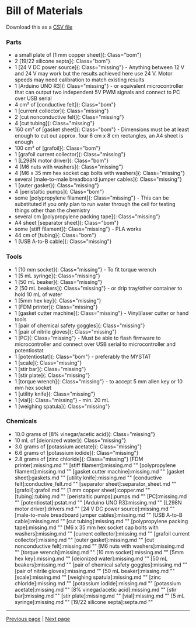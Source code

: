 # Bill of Materials

Download this as a [CSV file](index_BOM.csv)



### Parts 

* a small plate of [1 mm copper sheet]{: Class="bom"} 
* 2 [19/22 silicone septa]{: Class="bom"} 
* 1 [24 V DC power source]{: Class="missing"}    - Anything between 12 V and 24 V may work but the results achieved here use 24 V. Motor speeds may need calibration to match existing results
* 1 [Arduino UNO R3]{: Class="missing"}    - or equivalent microcontroller that can output two independent 5V PWM signals and connect to PC over USB serial
* 4 cm² of [conductive felt]{: Class="bom"} 
* 1 [current collector]{: Class="missing"} 
* 2 [cut nonconductive felt]{: Class="missing"} 
* 4 [cut tubing]{: Class="missing"} 
* 160 cm² of [gasket sheet]{: Class="bom"}    - Dimensions must be at least enough to cut out approx. four 6 cm x 8 cm rectangles, an A4 sheet is enough
* 100 cm² of [grafoil]{: Class="bom"} 
* 1 [grafoil current collector]{: Class="missing"} 
* 1 [L298N motor driver]{: Class="bom"} 
* 4 [M6 nuts with washers]{: Class="missing"} 
* 4 [M6 x 35 mm hex socket cap bolts with washers]{: Class="missing"} 
* several [male-to-male breadboard jumper cables]{: Class="missing"} 
* 1 [outer gasket]{: Class="missing"} 
* 4 [peristaltic pumps]{: Class="bom"} 
* some [polypropylene filament]{: Class="missing"}    - This can be substituted if you only plan to run water through the cell for testing things other than the chemistry
* several cm [polypropylene packing tape]{: Class="missing"} 
* A4 sheet [separator sheet]{: Class="bom"} 
* some [stiff filament]{: Class="missing"}    - PLA works
* 44 cm of [tubing]{: Class="bom"} 
* 1 [USB A-to-B cable]{: Class="missing"} 


### Tools 

* 1 [10 mm socket]{: Class="missing"}    - To fit torque wrench
* 1 [5 mL syringe]{: Class="missing"} 
* 1 [50 mL beaker]{: Class="missing"} 
* 2 [50 mL beakers]{: Class="missing"}    - or drip tray/other container to hold 10 mL of water
* 1 [5mm hex key]{: Class="missing"} 
* 1 [FDM printer]{: Class="missing"} 
* 1 [gasket cutter machine]{: Class="missing"}    - Vinyl/laser cutter or hand tools
* 1 [pair of chemical safety goggles]{: Class="missing"} 
* 1 [pair of nitrile gloves]{: Class="missing"} 
* 1 [PC]{: Class="missing"}    - Must be able to flash firmware to microcontroller and connect over USB serial to microcontroller and potentiostat
* 1 [potentiostat]{: Class="bom"}    - preferably the MYSTAT
* 1 [scale]{: Class="missing"} 
* 1 [stir bar]{: Class="missing"} 
* 1 [stir plate]{: Class="missing"} 
* 1 [torque wrench]{: Class="missing"}    - to accept 5 mm allen key or 10 mm hex socket
* 1 [utility knife]{: Class="missing"} 
* 1 [vial]{: Class="missing"}    - min. 20 mL
* 1 [weighing spatula]{: Class="missing"} 


### Chemicals 

* 10.0 grams of [8% vinegar/acetic acid]{: Class="missing"} 
* 10 mL of [deionized water]{: Class="missing"} 
* 3.0 grams of [potassium acetate]{: Class="missing"} 
* 6.6 grams of [potassium iodide]{: Class="missing"} 
* 2.8 grams of [zinc chloride]{: Class="missing"} 
[FDM printer]:missing.md ""
[stiff filament]:missing.md ""
[polypropylene filament]:missing.md ""
[gasket cutter machine]:missing.md ""
[gasket sheet]:gaskets.md ""
[utility knife]:missing.md ""
[conductive felt]:conductive_felt.md ""
[separator sheet]:separator_sheet.md ""
[grafoil]:grafoil.md ""
[1 mm copper sheet]:copper.md ""
[tubing]:tubing.md ""
[peristaltic pumps]:pumps.md ""
[PC]:missing.md ""
[potentiostat]:pstat.md ""
[Arduino UNO R3]:missing.md ""
[L298N motor driver]:drivers.md ""
[24 V DC power source]:missing.md ""
[male-to-male breadboard jumper cables]:missing.md ""
[USB A-to-B cable]:missing.md ""
[cut tubing]:missing.md ""
[polypropylene packing tape]:missing.md ""
[M6 x 35 mm hex socket cap bolts with washers]:missing.md ""
[current collector]:missing.md ""
[grafoil current collector]:missing.md ""
[outer gasket]:missing.md ""
[cut nonconductive felt]:missing.md ""
[M6 nuts with washers]:missing.md ""
[torque wrench]:missing.md ""
[10 mm socket]:missing.md ""
[5mm hex key]:missing.md ""
[deionized water]:missing.md ""
[50 mL beakers]:missing.md ""
[pair of chemical safety goggles]:missing.md ""
[pair of nitrile gloves]:missing.md ""
[50 mL beaker]:missing.md ""
[scale]:missing.md ""
[weighing spatula]:missing.md ""
[zinc chloride]:missing.md ""
[potassium iodide]:missing.md ""
[potassium acetate]:missing.md ""
[8% vinegar/acetic acid]:missing.md ""
[stir bar]:missing.md ""
[stir plate]:missing.md ""
[vial]:missing.md ""
[5 mL syringe]:missing.md ""
[19/22 silicone septa]:septa.md ""




<!-- GitBuilding Nav -->
---

[Previous page](index.md) | [Next page](fabrication.md)
